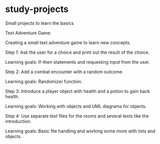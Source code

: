# study-projects
Small projects to learn the basics

Text Adventure Game:

Creating a small text adventure game to learn new concepts.

Step 1: Ask the user for a choice and print out the result of the choice. 

  Learning goals: If-then statements and requesting input from the user.

Step 2: Add a combat encounter with a random outcome.

  Learning goals: Randomizer function.

Step 3: Introduce a player object with health and a potion to gain back health.

  Learning goals: Working with objects and UML diagrams for objects.

Step 4: Use separate text files for the rooms and several texts like the introduction.

  Learning goals: Basic file handling and working some more with lists and objects.
